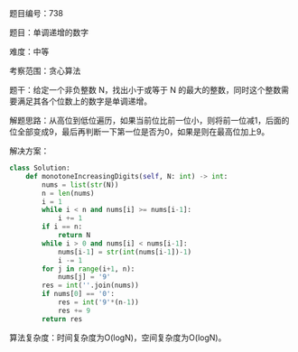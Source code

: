 题目编号：738

题目：单调递增的数字

难度：中等

考察范围：贪心算法

题干：给定一个非负整数 N，找出小于或等于 N 的最大的整数，同时这个整数需要满足其各个位数上的数字是单调递增。

解题思路：从高位到低位遍历，如果当前位比前一位小，则将前一位减1，后面的位全部变成9，最后再判断一下第一位是否为0，如果是则在最高位加上9。

解决方案：

```python
class Solution:
    def monotoneIncreasingDigits(self, N: int) -> int:
        nums = list(str(N))
        n = len(nums)
        i = 1
        while i < n and nums[i] >= nums[i-1]:
            i += 1
        if i == n:
            return N
        while i > 0 and nums[i] < nums[i-1]:
            nums[i-1] = str(int(nums[i-1])-1)
            i -= 1
        for j in range(i+1, n):
            nums[j] = '9'
        res = int(''.join(nums))
        if nums[0] == '0':
            res = int('9'*(n-1))
            res += 9
        return res
```

算法复杂度：时间复杂度为O(logN)，空间复杂度为O(logN)。